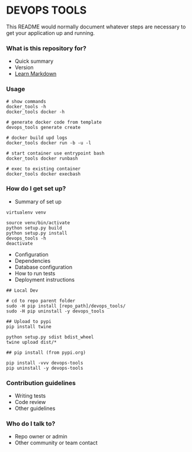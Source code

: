 # DEVOPS TOOLS #

This README would normally document whatever steps are necessary to get your application up and running.

### What is this repository for? ###

* Quick summary
* Version
* [Learn Markdown](https://bitbucket.org/tutorials/markdowndemo)

### Usage ###

```
# show commands
docker_tools -h
docker_tools docker -h

# generate docker code from template
devops_tools generate create

# docker build upd logs
docker_tools docker run -b -u -l

# start container use entrypoint bash
docker_tools docker runbash

# exec to existing container
docker_tools docker execbash
```

### How do I get set up? ###

* Summary of set up

```
virtualenv venv

source venv/bin/activate
python setup.py build
python setup.py install
devops_tools -h
deactivate

```

* Configuration
* Dependencies
* Database configuration
* How to run tests
* Deployment instructions

```
## Local Dev

# cd to repo parent folder
sudo -H pip install [repo_path]/devops_tools/
sudo -H pip uninstall -y devops_tools

## Upload to pypi
pip install twine

python setup.py sdist bdist_wheel
twine upload dist/*

## pip install (from pypi.org)

pip install -vvv devops-tools
pip uninstall -y devops-tools

```

### Contribution guidelines ###

* Writing tests
* Code review
* Other guidelines

### Who do I talk to? ###

* Repo owner or admin
* Other community or team contact